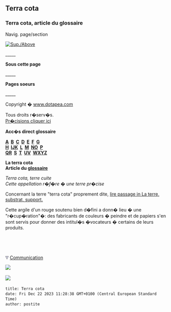 ## Terra cota
### Terra cota, article du glossaire
 Navig. page/section

[![Sup./Above](_derived/up_cmp_themenoir010_up.gif)](t.html)

\_\_\_\_\_

**Sous cette page**

\_\_\_\_\_

**Pages soeurs**

\_\_\_\_\_

Copyright � www.dotapea.com

Tous droits r�serv�s.  
[Pr�cisions cliquer ici](droitscopie.html)

**Acc�s direct glossaire**

**[A](a.html)  [B](b.html)  [C](c.html)  [D](d.html)  [E](e.html)  [F](f.html)  [G](g.html)  
[H](h.html)  [IJK](ijk.html)  [L](l.html)  [M](m.html)  [NO](no.html)  [P](p.html)  
[QR](qr.html)  [S](s.html)  [T](t.html)  [UV](uv.html)  [WXYZ](wxyz.html)**

**La terra cota  
Article du [glossaire](glossaire.html)**

_Terra cota, terre cuite  
Cette appellation r�f�re � une terre pr�cise_

Concernant la terre "terra cota" proprement dite, [lire passage in La terre, substrat, support.](terressupports.html#laterracota)

Cette argile d'un rouge soutenu bien d�fini a donn� lieu � une "r�cup�ration"�: des fabricants de couleurs � peindre et de papiers s'en sont servis pour donner des intitul�s �vocateurs � certains de leurs produits.



 

 ![](images/transparent122x1.gif)

![](images/flechebas.gif) [Communication](http://www.artrealite.com/annonceurs.htm) 

[![](https://cbonvin.fr/sites/regie.artrealite.com/visuels/campagne1.png)](index-2.html#20131014)

![](https://cbonvin.fr/sites/regie.artrealite.com/visuels/campagne2.png)
```
title: Terra cota
date: Fri Dec 22 2023 11:28:38 GMT+0100 (Central European Standard Time)
author: postite
```
